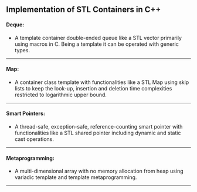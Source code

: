 ## Implementation of STL Containers in C++


#### Deque:

* A template container double-ended queue like a STL vector primarily using macros in C. Being a template it can be operated with generic types.

-----------------------------------------------------------------------------------------

#### Map:

* A container class template with functionalities like a STL Map using skip lists to keep the look-up, insertion and deletion time complexities restricted to logarithmic upper bound.

-----------------------------------------------------------------------------------------

#### Smart Pointers:

*  A thread-safe, exception-safe, reference-counting smart pointer with functionalities like a STL shared pointer including dynamic and static cast operations.

-----------------------------------------------------------------------------------------

#### Metaprogramming:

* A multi-dimensional array with no memory allocation from heap using variadic template
and template metaprogramming.

-----------------------------------------------------------------------------------------